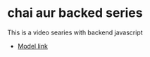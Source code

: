 # chai aur backed series
This is a video searies with backend javascript
- [Model link](https://app.eraser.io/workspace/YtPqZ1VogxGy1jzIDkzj)
